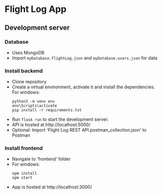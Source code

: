 # Flight Log App

## Development server

### Database

- Uses MongoDB
- Import `myDatabase.flightLog.json` and `myDatabase.users.json` for data

### Install backend

- Clone repository
- Create a virtual environment, activate it and install the dependencies. For windows:
  ```
  python3 -m venv env
  env\Scripts\activate
  pip install -r requirements.txt
  ```
- Run `flask run` to start the development server.
- API is hosted at http://localhost:5000/
- Optional: Import 'Flight Log REST API.postman_collection.json' to Postman

### Install frontend

- Navigate to 'frontend' folder
- For windows:
  ```
  npm install
  npm start
  ```
- App is hosted at http://localhost:3000/
